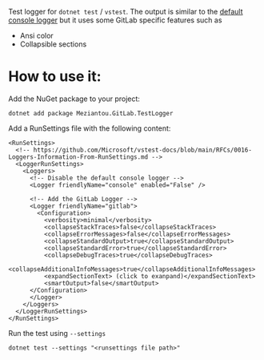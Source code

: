 Test logger for `dotnet test` / `vstest`. The output is similar to the [default console logger](https://github.com/microsoft/vstest/blob/ef449ea49d874b6415c0244d775f5e3a2f4e941f/src/vstest.console/Internal/ConsoleLogger.cs) but it uses some GitLab specific features such as

- Ansi color
- Collapsible sections

# How to use it:

Add the NuGet package to your project:

````
dotnet add package Meziantou.GitLab.TestLogger
````

Add a RunSettings file with the following content:

````
<RunSettings>
  <!-- https://github.com/Microsoft/vstest-docs/blob/main/RFCs/0016-Loggers-Information-From-RunSettings.md -->
  <LoggerRunSettings>
    <Loggers>
      <!-- Disable the default console logger -->
      <Logger friendlyName="console" enabled="False" />

      <!-- Add the GitLab Logger -->
      <Logger friendlyName="gitlab">
        <Configuration>
          <verbosity>minimal</verbosity>
          <collapseStackTraces>false</collapseStackTraces>
          <collapseErrorMessages>false</collapseErrorMessages>
          <collapseStandardOutput>true</collapseStandardOutput>
          <collapseStandardError>true</collapseStandardError>
          <collapseDebugTraces>true</collapseDebugTraces>
          <collapseAdditionalInfoMessages>true</collapseAdditionalInfoMessages>
          <expandSectionText> (click to exanpand)</expandSectionText>
          <smartOutput>false</smartOutput>
      </Configuration>
      </Logger>
    </Loggers>
  </LoggerRunSettings>
</RunSettings>
````

Run the test using `--settings`

````
dotnet test --settings "<runsettings file path>"
````